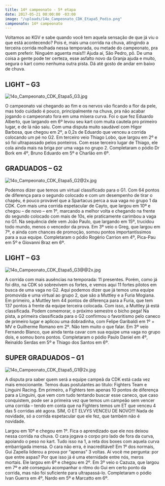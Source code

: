 ```yaml
---
title: 14º campeonato - 5ª etapa
date: 2017-05-21 00:00:00 -03:00
image: "/uploads/14o_Campeonato_CDK_Etapa5_Podio.png"
campeonato: 14º campeonato
---
```


Voltamos ao KGV e sabe quando você tem aquela sensação de que já viu o que está acontecendo? Pois é, mais uma corrida na chuva, atingindo a terceira corrida molhada nessa temporada, ou metade do campeonato, pra quem preferir. Ninguém aguenta mais!!! Ajuda aí, São Pedro, pô. De uma coisa a gente pode ter certeza, esse asfalto novo da Granja ajuda e muito, segura o kart como nenhuma outra pista. Dá até gosto de andar em baixo de chuva.

## LIGHT – G3

![14o_Campeonato_CDK_Etapa5_G3.jpg](/uploads/14o_Campeonato_CDK_Etapa5_G3.jpg)

O campeonato vai chegando ao fim e os nervos vão ficando a flor da pele, mas todo cuidado é pouco, principalmente na chuva, pra não acabar jogando o campeonato fora em uma mísera curva. Foi o que fez Eduardo Alberto, que largando em 6º levou seu kart com muita cautela pro primeiro lugar, e de lá não saiu. Com uma disputa muito saudável com Higor Barbosa, que chegou em 2º, a 0,2s de Eduardo que venceu a corrida colocando um pé no G2. Em terceiro veio Thiago Lobo, que largou em 2º e só foi ultrapassado pelos ponteiros. Com esse terceiro lugar de Thiago, ele cola ainda mais na briga por uma vaga no grupo 2. Completaram o pódio Dr Bork em 4º, Bruno Eduardo em 5º e Charlão em 6º.

## GRADUADOS – G2

![14o_Campeonato_CDK_Etapa5_G2@2x.jpg](/uploads/14o_Campeonato_CDK_Etapa5_G2@2x.jpg)

Podemos dizer que temos um virtual classificado para o G1. Com 64 pontos de diferença para o segundo colocado e com um desempenho de tirar o chapéu, é pouco provável que a Spartacus perca a sua vaga no grupo 1 da CDK. Com mais uma corrida espetacular de Cayto, que largou em 10º e chegou – de novo – em 1º, marcando a melhor volta e chegando na frente do segundo colocado com mais de 10s, ele praticamente carimbou a vaga no G1. Na sequência dele vem João Paulo, que largando em 15º, trucidou todo mundo, menos o vencedor da prova. Em 3º veio o Greg, que largou em 7º, e ainda com chances de promoção, somou pontos importantíssimos para a sua equipe. Completaram o pódio Rogério Carrion em 4º, Pica-Pau em 5º e Giovanni Braz em 6º.

## LIGHT – G3

![14o_Campeonato_CDK_Etapa5_G3@@2x.jpg](/uploads/14o_Campeonato_CDK_Etapa5_G3@@2x.jpg)

A corrida com mais ausências na temporada: 11 presentes. Porém, como já foi dito, na CDK só sobrevivem os fortes, e vemos aqui 11 fortes pilotos em busca de uma vaga no G2. Aqui podemos dizer que já temos uma equipe promovida e uma virtual ao grupo 2, que são a Muttley e a Furia Mogiana. Em primeiro, a Muttley tem 44 pontos de diferença para a Furia, que tem 137 pontos à frente da equipe terceira colocada. Com isso, a Muttley já está classificada. Podem comemorar, o próximo semestre o bicho pega! Na pista, a primeira classificada para o G2 confirmou o favoritismo pelo caneco de primeiro lugar e aplicou uma dobradinha, com Felipe Garibaldi em 1º + MV e Guilherme Romano em 2º. Não tem muito o que falar. Em 3º veio Fernando Blanco, que ainda tenta cavar com sua equipe uma vaga no grupo dois, e somou bons pontos. Completaram o pódio Paulo Daniel em 4º, Reinaldo Serdas em 5º e Thiago dos Santos em 6º.

## SUPER GRADUADOS – G1

![14o_Campeonato_CDK_Etapa5_G1@2x.jpg](/uploads/14o_Campeonato_CDK_Etapa5_G1@2x.jpg)

A disputa pra saber quem será a equipe campeã da CDK está cada vez mais emocionante. Temos duas postulantes ao titulo: Fighters Team e Linguini Racing. Em primeiro, a Fighters tem apenas 10 pontos de diferença para a Linguini, que vem com tudo tentando buscar esse caneco, que caso conquistem, pode ser a primeira vez que temos um campeão sem vencer uma corrida – tendo em conta que na Fighters temos um ET que venceu 4 das 5 corridas até agora. SIM, O ET ELVYS VENCEU DE NOVO!!! Nada de novidade, só a corrida espetacular que ele fez, que também não é novidade.

Largou em 10º e chegou em 1º. Fica o aprendizado que ele nos deixou nessa corrida na chuva. O cara jogava o corpo pro lado de fora da curva, apoiando o peso no kart. Tudo isso na 1, a reta dos boxes com aquela curva embarrigada imensa. O cara não erra, é inacreditável! Em 1º dos normais, Gui Zapella liderou a prova por “apenas” 3 voltas. Aí você me pergunta: por que entre aspas? Por que isso já é uma eternidade entre nós, meros mortais. Ele largou em 6º e chegou em 2º. Em 3º veio o Cazuza, que largou em 7º e até conseguiu acompanhar o ritmo do Gui em certo ponto da corrida, mas não foi suficiente para ultrapassá-lo. Completaram o pódio Ivan Guerra em 4º, Nardo em 5º e Marcatto em 6º.
